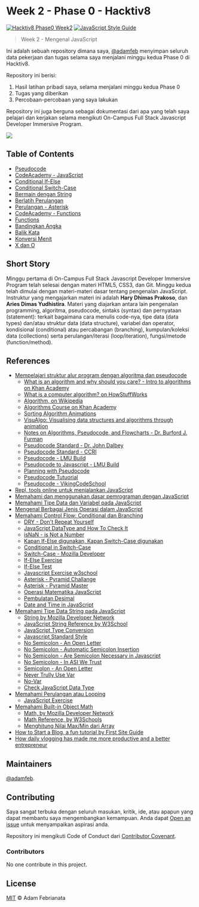 # Week 2 - Phase 0 - Hacktiv8

[![Hacktiv8 Phase0 Week2](https://img.shields.io/badge/week2-hacktiv8-orange.svg?style=flat-square)](https://hacktiv8.com/fullstack) [![JavaScript Style Guide](https://img.shields.io/badge/code_style-standard-brightgreen.svg?style=flat-square)](https://standardjs.com)


> Week 2 - Mengenal JavaScript

Ini adalah sebuah repository dimana saya, [@adamfeb](https://github.com/adamfeb) menyimpan seluruh data pekerjaan dan tugas selama saya menjalani minggu kedua Phase 0 di Hacktiv8.

Repository ini berisi:

1. Hasil latihan pribadi saya, selama menjalani minggu kedua Phase 0
2. Tugas yang diberikan
3. Percobaan-percobaan yang saya lakukan

Repository ini juga berguna sebagai dokumentasi dari apa yang telah saya pelajari dan kerjakan selama mengikuti On-Campus Full Stack Javascript Developer Immersive Program.

<a href="https://hacktiv8.com/"><img src="https://hacktiv8.com/img/logo-hacktiv8_bordered.png"></a>

## Table of Contents

- [Pseudocode](https://adamfeb.github.io/hacktiv8/phase0/week2/pseudocode/pseudocode.txt)
- [CodeAcademy - JavaScript](https://adamfeb.github.io/hacktiv8/phase0/week2/codeacademy/week2day2-codeacademy-javascript-intro-controlflow.png)
- [Conditional If-Else](https://adamfeb.github.io/hacktiv8/phase0/week2/conditional/if-else.js)
- [Conditional Switch-Case](https://adamfeb.github.io/hacktiv8/phase0/week2/conditional/switch-case.js)
- [Bermain dengan String](https://adamfeb.github.io/hacktiv8/phase0/week2/string/string.js)
- [Berlatih Perulangan](https://adamfeb.github.io/hacktiv8/phase0/week2/looping/looping.js)
- [Perulangan - Asterisk](https://adamfeb.github.io/hacktiv8/phase0/week2/looping/asterisk.js)
- [CodeAcademy - Functions](https://adamfeb.github.io/hacktiv8/phase0/week2/codeacademy/week2day4-codeacademy-javascript-functions.png)
- [Functions](#)
- [Bandingkan Angka](#)
- [Balik Kata](#)
- [Konversi Menit](#)
- [X dan O](#)


## Short Story

Minggu pertama di On-Campus Full Stack Javascript Developer Immersive Program telah selesai dengan materi HTML5, CSS3, dan Git. Minggu kedua telah dimulai dengan materi-materi dasar tentang pengenalan JavaScript. Instruktur yang mengajarkan materi ini adalah **Hary Dhimas Prakoso**, dan **Aries Dimas Yudhistira**. Materi yang diajarkan antara lain pengenalan programming, algoritma, pseudocode, sintaks (syntax) dan pernyataan (statement): terkait bagaimana cara menulis code-nya, tipe data (data types) dan/atau struktur data (data structure), variabel dan operator, kondisional (conditional) atau percabangan (branching), kumpulan/koleksi data (collections) serta perulangan/iterasi (loop/iteration), fungsi/metode (function/method).


## References

- [Mempelajari struktur alur program dengan algoritma dan pseudocode](http://prep.hacktiv8.com.s3-website-ap-southeast-1.amazonaws.com/week-2/algorithm-pseudocode)
  - [ What is an algorithm and why should you care? - Intro to algorithms on Khan Academy](https://www.khanacademy.org/computing/computer-science/algorithms/intro-to-algorithms/v/what-are-algorithms)
  - [What is a computer algorithm? on HowStuffWorks](http://computer.howstuffworks.com/question717.htm)
  - [Algorithm, on Wikipedia](https://en.wikipedia.org/wiki/Algorithm)
  - [Algorithms Course on Khan Academy](https://www.khanacademy.org/computing/computer-science/algorithms)
  - [Sorting Algorithm Animations](http://sorting-algorithms.com/)
  - [VisuAlgo: Visualising data structures and algorithms through animation](http://visualgo.net/)
  - [Notes on Algorithms, Pseudocode, and Flowcharts - Dr. Burford J. Furman](http://www.engr.sjsu.edu/bjfurman/courses/ME30/ME30pdf/Notes_on_Algorithms.pdf)
  - [Pseudocode Standard - Dr. John Dalbey](http://users.csc.calpoly.edu/~jdalbey/SWE/pdl_std.html)
  - [Pseudocode Standard - CCRI ](http://faculty.ccri.edu/mkelly/COMI1150/PseudocodeBasics.pdf)
  - [Pseudocode - LMU Build](https://dondi.lmu.build/share/intro/pseudocode.pdf)
  - [Pseudocode to Javascript - LMU Build](https://dondi.lmu.build/share/intro/pseudocode2js-v02.pdf)
  - [Planning with Pseudocode](https://www.khanacademy.org/computing/computer-programming/programming/good-practices/pt/planning-with-pseudo-code)
  - [Pseudocode Tutuorial](http://www.cosc.canterbury.ac.nz/tim.bell/dt/Tutorial_Pseudocode.pdf)
  - [Pseudocode - VikingCodeSchool](https://www.vikingcodeschool.com/software-engineering-basics/what-is-pseudo-coding)
- [Repl, tools online untuk menjalankan JavaScript](https://repl.it/languages/javascript)
- [Memahami dan menggunakan dasar pemrograman dengan JavaScript](http://prep.hacktiv8.com.s3-website-ap-southeast-1.amazonaws.com/week-2/js-first-time)
- [Memahami Tipe Data dan Variabel pada JavaScript](http://prep.hacktiv8.com.s3-website-ap-southeast-1.amazonaws.com/week-2/js-first-time#data-type)
- [Mengenal Berbagai Jenis Operasi dalam JavaScript](http://prep.hacktiv8.com.s3-website-ap-southeast-1.amazonaws.com/week-2/js-first-time#operator)
- [Memahami Control Flow: Conditional dan Branching](http://prep.hacktiv8.com.s3-website-ap-southeast-1.amazonaws.com/week-2/js-first-time#conditional)
  - [DRY - Don't Repeat Yourself](https://en.wikipedia.org/wiki/Don%27t_repeat_yourself)
  - [JavaScript DataType and How To Check It](https://webbjocke.com/javascript-check-data-types/)
  - [isNaN - is Not a Number](https://stackoverflow.com/questions/33164725/confusion-between-isnan-and-number-isnan-in-javascript)
  - [Kapan If-Else digunakan, Kapan Switch-Case digunakan](https://love2dev.com/blog/javascript-switch-statement/)
  - [Conditional in Switch-Case](https://stackoverflow.com/questions/5464362/javascript-using-a-condition-in-switch-case)
  - [Switch-Case - Mozilla Developer](https://developer.mozilla.org/en-US/docs/Web/JavaScript/Reference/Statements/switch)
  - [If-Else Exercise](https://www.teaching-materials.org/javascript/exercises/ifelse)
  - [If-Else Test](https://www.w3resource.com/javascript-exercises/javascript-conditional-statements-and-loops-exercises.php)
  - [Javascript Exercise w3school](https://www.w3schools.com/js/exercise_js.asp?filename=exercise_js_conditions1)
  - [Asterisk - Pyramid Challange](https://www.programiz.com/c-programming/examples/pyramid-pattern)
  - [Asterisk - Pyramid Master](https://codeforwin.org/2015/07/star-patterns-program-in-c.html)
  - [Operasi Matematika JavaScript](https://www.w3schools.com/jsref/jsref_obj_math.asp)
  - [Pembulatan Desimal](https://pawelgrzybek.com/rounding-and-truncating-numbers-in-javascript/)
  - [Date and Time in JavaScript](https://webbjocke.com/javascript-date-and-time/)
- [Memahami Tipe Data String pada JavaScript](http://prep.hacktiv8.com.s3-website-ap-southeast-1.amazonaws.com/week-2/js-string-reference)
  - [String by Mozilla Developer Network](https://developer.mozilla.org/en-US/docs/Web/JavaScript/Reference/Global_Objects/String)
  - [JavaScript String Reference by W3School](http://www.w3schools.com/jsref/jsref_obj_string.asp)
  - [JavaScript Type Conversion](http://www.w3schools.com/js/js_type_conversion.asp)
  - [Javascript Standard Style](https://standardjs.com/)
  - [No Semicolon - An Open Letter](https://blog.izs.me/2010/12/an-open-letter-to-javascript-leaders-regarding)
  - [No Semicolon - Automatic Semicolon Insertion](http://inimino.org/~inimino/blog/javascript_semicolons)
  - [No Semicolon - Are Semicolon Necessary in Javascript](https://www.youtube.com/watch?v=gsfbh17Ax9I)
  - [No Semicolon - In ASI We Trust](https://flaviocopes.com/javascript-automatic-semicolon-insertion/)
  - [Semicolon - An Open Letter](https://hackernoon.com/an-open-letter-to-javascript-leaders-regarding-no-semicolons-82cec422d67d)
  - [Never Trully Use Var](https://dev.to/johnwolfe820/should-you-never-truly-use-var-bdi)
  - [No-Var](https://eslint.org/docs/rules/no-var)
  - [Check JavaScript Data Type](https://webbjocke.com/javascript-check-data-types/)
- [Memahami Perulangan atau Looping](http://prep.hacktiv8.com.s3-website-ap-southeast-1.amazonaws.com/week-2/js-first-time#loopiteration)
  - [JavaScript Exercise](https://www.w3resource.com/javascript-exercises/)
- [Memahami Built-in Object Math](http://prep.hacktiv8.com.s3-website-ap-southeast-1.amazonaws.com/week-2/math-object-js)
  - [Math, by Mozilla Developer Network](https://developer.mozilla.org/en/docs/Web/JavaScript/Reference/Global_Objects/Math)
  - [Math Reference, by W3Schools](http://www.w3schools.com/js/js_math.asp)
  - [Menghitung Nilai Max/Min dari Array](http://www.jstips.co/en/calculate-the-max-min-value-from-an-array/)
- [How to Start a Blog, a fun tutorial by First Site Guide](http://firstsiteguide.com/start-blog)
- [How daily vlogging has made me more productive and a better entrepreneur](https://meda.io/blog/startup/2016/05/20/how-daily-vlogging-has-made-me-more-productive-and-a-better-entrepreneur.html)


## Maintainers

[@adamfeb](https://github.com/adamfeb).


## Contributing

Saya sangat terbuka dengan seluruh masukan, kritik, ide, atau apapun yang dapat membantu saya mengembangkan kemampuan. Anda dapat [Open an issue](https://github.com/adamfeb/hacktiv8/issues/new) untuk menyampaikan aspirasi anda.

Repository ini mengikuti Code of Conduct dari [Contributor Covenant](http://contributor-covenant.org/version/1/3/0/).

### Contributors

No one contribute in this project.


## License

[MIT](LICENSE) © Adam Febrianata
